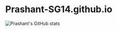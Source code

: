 # Prashant-SG14.github.io

![Prashant's GitHub stats](https://github-readme-stats.vercel.app/api?username=prashant-sg14&show_icons=true&theme=transparent)
